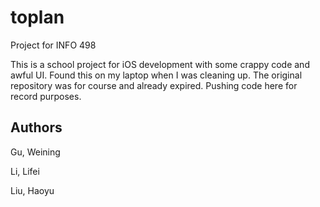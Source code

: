 # toplan
Project for INFO 498

This is a school project for  iOS development with some crappy code and awful UI. Found this on my laptop when I was cleaning up. The original repository was for course and already expired. Pushing code here for record purposes.

## Authors

Gu, Weining

Li, Lifei

Liu, Haoyu
